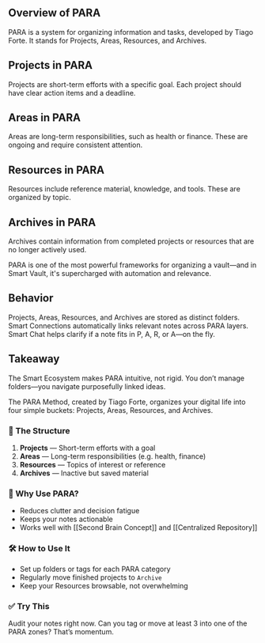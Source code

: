 ## Overview of PARA
PARA is a system for organizing information and tasks, developed by Tiago Forte. It stands for Projects, Areas, Resources, and Archives.

## Projects in PARA
Projects are short-term efforts with a specific goal. Each project should have clear action items and a deadline.

## Areas in PARA
Areas are long-term responsibilities, such as health or finance. These are ongoing and require consistent attention.

## Resources in PARA
Resources include reference material, knowledge, and tools. These are organized by topic.

## Archives in PARA
Archives contain information from completed projects or resources that are no longer actively used.

PARA is one of the most powerful frameworks for organizing a vault—and in Smart Vault, it's supercharged with automation and relevance.

## Behavior
Projects, Areas, Resources, and Archives are stored as distinct folders. Smart Connections automatically links relevant notes across PARA layers. Smart Chat helps clarify if a note fits in P, A, R, or A—on the fly.

## Takeaway
The Smart Ecosystem makes PARA intuitive, not rigid. You don’t manage folders—you navigate purposefully linked ideas.


The PARA Method, created by Tiago Forte, organizes your digital life into four simple buckets: Projects, Areas, Resources, and Archives.

### 🔧 The Structure
1. **Projects** — Short-term efforts with a goal
2. **Areas** — Long-term responsibilities (e.g. health, finance)
3. **Resources** — Topics of interest or reference
4. **Archives** — Inactive but saved material

### 🧠 Why Use PARA?
- Reduces clutter and decision fatigue
- Keeps your notes actionable
- Works well with [[Second Brain Concept]] and [[Centralized Repository]]

### 🛠️ How to Use It
- Set up folders or tags for each PARA category
- Regularly move finished projects to `Archive`
- Keep your Resources browsable, not overwhelming

### ✅ Try This
Audit your notes right now. Can you tag or move at least 3 into one of the PARA zones? That’s momentum.